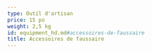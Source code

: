 ```yaml
---
type: Outil d'artisan
price: 15 po
weight: 2,5 kg
id: equipment_hd.md#accessoires-de-faussaire
title: Accessoires de faussaire
---
```



